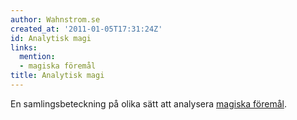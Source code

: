```yaml
---
author: Wahnstrom.se
created_at: '2011-01-05T17:31:24Z'
id: Analytisk magi
links:
  mention:
  - magiska föremål
title: Analytisk magi
---
```


En samlingsbeteckning på olika sätt att analysera [magiska föremål].

  [magiska föremål]: magiska_föremål